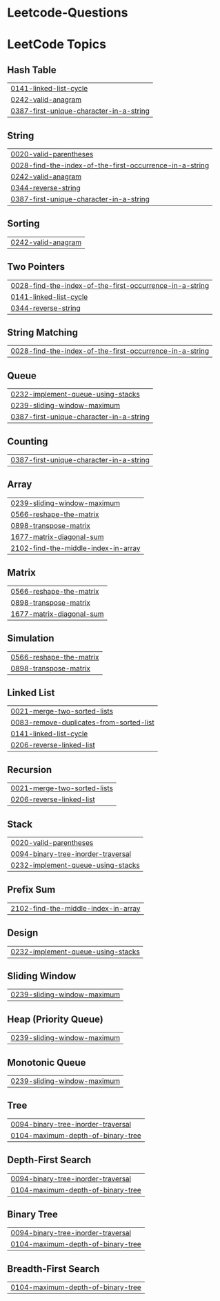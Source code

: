 # Leetcode-Questions
<!---LeetCode Topics Start-->
# LeetCode Topics
## Hash Table
|  |
| ------- |
| [0141-linked-list-cycle](https://github.com/Rohan200511/Leetcode-Questions/tree/master/0141-linked-list-cycle) |
| [0242-valid-anagram](https://github.com/Rohan200511/Leetcode-Questions/tree/master/0242-valid-anagram) |
| [0387-first-unique-character-in-a-string](https://github.com/Rohan200511/Leetcode-Questions/tree/master/0387-first-unique-character-in-a-string) |
## String
|  |
| ------- |
| [0020-valid-parentheses](https://github.com/Rohan200511/Leetcode-Questions/tree/master/0020-valid-parentheses) |
| [0028-find-the-index-of-the-first-occurrence-in-a-string](https://github.com/Rohan200511/Leetcode-Questions/tree/master/0028-find-the-index-of-the-first-occurrence-in-a-string) |
| [0242-valid-anagram](https://github.com/Rohan200511/Leetcode-Questions/tree/master/0242-valid-anagram) |
| [0344-reverse-string](https://github.com/Rohan200511/Leetcode-Questions/tree/master/0344-reverse-string) |
| [0387-first-unique-character-in-a-string](https://github.com/Rohan200511/Leetcode-Questions/tree/master/0387-first-unique-character-in-a-string) |
## Sorting
|  |
| ------- |
| [0242-valid-anagram](https://github.com/Rohan200511/Leetcode-Questions/tree/master/0242-valid-anagram) |
## Two Pointers
|  |
| ------- |
| [0028-find-the-index-of-the-first-occurrence-in-a-string](https://github.com/Rohan200511/Leetcode-Questions/tree/master/0028-find-the-index-of-the-first-occurrence-in-a-string) |
| [0141-linked-list-cycle](https://github.com/Rohan200511/Leetcode-Questions/tree/master/0141-linked-list-cycle) |
| [0344-reverse-string](https://github.com/Rohan200511/Leetcode-Questions/tree/master/0344-reverse-string) |
## String Matching
|  |
| ------- |
| [0028-find-the-index-of-the-first-occurrence-in-a-string](https://github.com/Rohan200511/Leetcode-Questions/tree/master/0028-find-the-index-of-the-first-occurrence-in-a-string) |
## Queue
|  |
| ------- |
| [0232-implement-queue-using-stacks](https://github.com/Rohan200511/Leetcode-Questions/tree/master/0232-implement-queue-using-stacks) |
| [0239-sliding-window-maximum](https://github.com/Rohan200511/Leetcode-Questions/tree/master/0239-sliding-window-maximum) |
| [0387-first-unique-character-in-a-string](https://github.com/Rohan200511/Leetcode-Questions/tree/master/0387-first-unique-character-in-a-string) |
## Counting
|  |
| ------- |
| [0387-first-unique-character-in-a-string](https://github.com/Rohan200511/Leetcode-Questions/tree/master/0387-first-unique-character-in-a-string) |
## Array
|  |
| ------- |
| [0239-sliding-window-maximum](https://github.com/Rohan200511/Leetcode-Questions/tree/master/0239-sliding-window-maximum) |
| [0566-reshape-the-matrix](https://github.com/Rohan200511/Leetcode-Questions/tree/master/0566-reshape-the-matrix) |
| [0898-transpose-matrix](https://github.com/Rohan200511/Leetcode-Questions/tree/master/0898-transpose-matrix) |
| [1677-matrix-diagonal-sum](https://github.com/Rohan200511/Leetcode-Questions/tree/master/1677-matrix-diagonal-sum) |
| [2102-find-the-middle-index-in-array](https://github.com/Rohan200511/Leetcode-Questions/tree/master/2102-find-the-middle-index-in-array) |
## Matrix
|  |
| ------- |
| [0566-reshape-the-matrix](https://github.com/Rohan200511/Leetcode-Questions/tree/master/0566-reshape-the-matrix) |
| [0898-transpose-matrix](https://github.com/Rohan200511/Leetcode-Questions/tree/master/0898-transpose-matrix) |
| [1677-matrix-diagonal-sum](https://github.com/Rohan200511/Leetcode-Questions/tree/master/1677-matrix-diagonal-sum) |
## Simulation
|  |
| ------- |
| [0566-reshape-the-matrix](https://github.com/Rohan200511/Leetcode-Questions/tree/master/0566-reshape-the-matrix) |
| [0898-transpose-matrix](https://github.com/Rohan200511/Leetcode-Questions/tree/master/0898-transpose-matrix) |
## Linked List
|  |
| ------- |
| [0021-merge-two-sorted-lists](https://github.com/Rohan200511/Leetcode-Questions/tree/master/0021-merge-two-sorted-lists) |
| [0083-remove-duplicates-from-sorted-list](https://github.com/Rohan200511/Leetcode-Questions/tree/master/0083-remove-duplicates-from-sorted-list) |
| [0141-linked-list-cycle](https://github.com/Rohan200511/Leetcode-Questions/tree/master/0141-linked-list-cycle) |
| [0206-reverse-linked-list](https://github.com/Rohan200511/Leetcode-Questions/tree/master/0206-reverse-linked-list) |
## Recursion
|  |
| ------- |
| [0021-merge-two-sorted-lists](https://github.com/Rohan200511/Leetcode-Questions/tree/master/0021-merge-two-sorted-lists) |
| [0206-reverse-linked-list](https://github.com/Rohan200511/Leetcode-Questions/tree/master/0206-reverse-linked-list) |
## Stack
|  |
| ------- |
| [0020-valid-parentheses](https://github.com/Rohan200511/Leetcode-Questions/tree/master/0020-valid-parentheses) |
| [0094-binary-tree-inorder-traversal](https://github.com/Rohan200511/Leetcode-Questions/tree/master/0094-binary-tree-inorder-traversal) |
| [0232-implement-queue-using-stacks](https://github.com/Rohan200511/Leetcode-Questions/tree/master/0232-implement-queue-using-stacks) |
## Prefix Sum
|  |
| ------- |
| [2102-find-the-middle-index-in-array](https://github.com/Rohan200511/Leetcode-Questions/tree/master/2102-find-the-middle-index-in-array) |
## Design
|  |
| ------- |
| [0232-implement-queue-using-stacks](https://github.com/Rohan200511/Leetcode-Questions/tree/master/0232-implement-queue-using-stacks) |
## Sliding Window
|  |
| ------- |
| [0239-sliding-window-maximum](https://github.com/Rohan200511/Leetcode-Questions/tree/master/0239-sliding-window-maximum) |
## Heap (Priority Queue)
|  |
| ------- |
| [0239-sliding-window-maximum](https://github.com/Rohan200511/Leetcode-Questions/tree/master/0239-sliding-window-maximum) |
## Monotonic Queue
|  |
| ------- |
| [0239-sliding-window-maximum](https://github.com/Rohan200511/Leetcode-Questions/tree/master/0239-sliding-window-maximum) |
## Tree
|  |
| ------- |
| [0094-binary-tree-inorder-traversal](https://github.com/Rohan200511/Leetcode-Questions/tree/master/0094-binary-tree-inorder-traversal) |
| [0104-maximum-depth-of-binary-tree](https://github.com/Rohan200511/Leetcode-Questions/tree/master/0104-maximum-depth-of-binary-tree) |
## Depth-First Search
|  |
| ------- |
| [0094-binary-tree-inorder-traversal](https://github.com/Rohan200511/Leetcode-Questions/tree/master/0094-binary-tree-inorder-traversal) |
| [0104-maximum-depth-of-binary-tree](https://github.com/Rohan200511/Leetcode-Questions/tree/master/0104-maximum-depth-of-binary-tree) |
## Binary Tree
|  |
| ------- |
| [0094-binary-tree-inorder-traversal](https://github.com/Rohan200511/Leetcode-Questions/tree/master/0094-binary-tree-inorder-traversal) |
| [0104-maximum-depth-of-binary-tree](https://github.com/Rohan200511/Leetcode-Questions/tree/master/0104-maximum-depth-of-binary-tree) |
## Breadth-First Search
|  |
| ------- |
| [0104-maximum-depth-of-binary-tree](https://github.com/Rohan200511/Leetcode-Questions/tree/master/0104-maximum-depth-of-binary-tree) |
<!---LeetCode Topics End-->